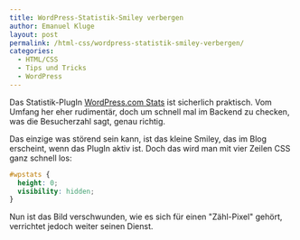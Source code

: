 ```yaml
---
title: WordPress-Statistik-Smiley verbergen
author: Emanuel Kluge
layout: post
permalink: /html-css/wordpress-statistik-smiley-verbergen/
categories:
  - HTML/CSS
  - Tips und Tricks
  - WordPress
---
```


Das Statistik-PlugIn [WordPress.com Stats](http://wordpress.org/extend/plugins/stats/) ist sicherlich praktisch. Vom Umfang her eher rudimentär, doch um schnell mal im Backend zu checken, was die Besucherzahl sagt, genau richtig.

Das einzige was störend sein kann, ist das kleine Smiley, das im Blog erscheint, wenn das PlugIn aktiv ist. Doch das wird man mit vier Zeilen CSS ganz schnell los:



```css
#wpstats {
  height: 0;
  visibility: hidden;
}
```

Nun ist das Bild verschwunden, wie es sich für einen "Zähl-Pixel" gehört, verrichtet jedoch weiter seinen Dienst.
